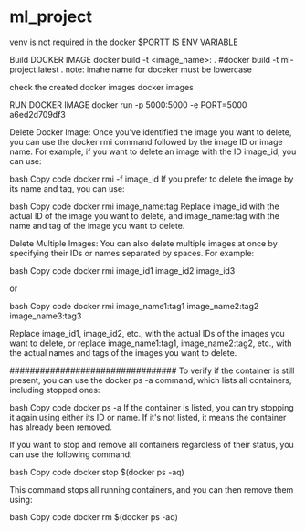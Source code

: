 # ml_project

venv is not required in the docker
$PORTT IS ENV VARIABLE 

Build DOCKER IMAGE
docker build -t <image_name>:<tagname> . #docker build -t ml-project:latest .
note: imahe name for doceker must be lowercase

check the created docker images 
docker images 

RUN DOCKER IMAGE 
docker run -p 5000:5000 -e PORT=5000 a6ed2d709df3

Delete Docker Image:
Once you've identified the image you want to delete, you can use the docker rmi command followed by the image ID or image name. For example, if you want to delete an image with the ID image_id, you can use:

bash
Copy code
docker rmi -f image_id
If you prefer to delete the image by its name and tag, you can use:

bash
Copy code
docker rmi image_name:tag
Replace image_id with the actual ID of the image you want to delete, and image_name:tag with the name and tag of the image you want to delete.

Delete Multiple Images:
You can also delete multiple images at once by specifying their IDs or names separated by spaces. For example:

bash
Copy code
docker rmi image_id1 image_id2 image_id3

or

bash
Copy code
docker rmi image_name1:tag1 image_name2:tag2 image_name3:tag3

Replace image_id1, image_id2, etc., with the actual IDs of the images you want to delete, or replace image_name1:tag1, image_name2:tag2, etc., with the actual names and tags of the images you want to delete.

#################################
To verify if the container is still present, you can use the docker ps -a command, which lists all containers, including stopped ones:

bash
Copy code
docker ps -a
If the container is listed, you can try stopping it again using either its ID or name. If it's not listed, it means the container has already been removed.

If you want to stop and remove all containers regardless of their status, you can use the following command:

bash
Copy code
docker stop $(docker ps -aq)

This command stops all running containers, and you can then remove them using:

bash
Copy code
docker rm $(docker ps -aq)
